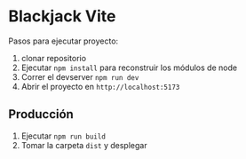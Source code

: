 # Blackjack Vite

Pasos para ejecutar proyecto:

1. clonar repositorio
2. Ejecutar ```npm install``` para reconstruir los módulos de node
3. Correr el devserver ```npm run dev```
4. Abrir el proyecto en ```http://localhost:5173```

## Producción 

1. Ejecutar ```npm run build```
2. Tomar la carpeta ```dist``` y desplegar